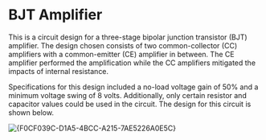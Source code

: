 # BJT Amplifier
This is a circuit design for a three-stage bipolar junction transistor (BJT) amplifier. The design chosen consists of two common-collector (CC) amplifiers with a common-emitter (CE) amplifier in between. The CE amplifier performed the amplification while the CC amplifiers mitigated the impacts of internal resistance.

Specifications for this design included a no-load voltage gain of 50% and a minimum voltage swing of 8 volts. Additionally, only certain resistor and capacitor values could be used in the circuit. The design for this circuit is shown below.

![{F0CF039C-D1A5-4BCC-A215-7AE5226A0E5C}](https://github.com/user-attachments/assets/bf1f63ac-769d-49f8-8019-477a28e99019)
